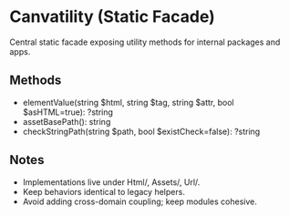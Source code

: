 # Canvatility (Static Facade)

Central static facade exposing utility methods for internal packages and apps.

## Methods
- elementValue(string $html, string $tag, string $attr, bool $asHTML=true): ?string
- assetBasePath(): string
- checkStringPath(string $path, bool $existCheck=false): ?string

## Notes
- Implementations live under Html/, Assets/, Url/.
- Keep behaviors identical to legacy helpers.
- Avoid adding cross-domain coupling; keep modules cohesive.
